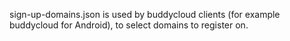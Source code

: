 sign-up-domains.json is used by buddycloud clients (for example buddycloud for Android), to select domains to register on.